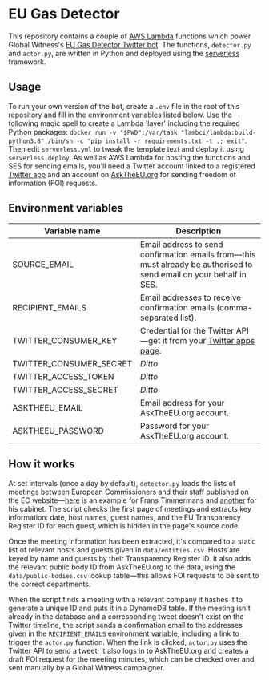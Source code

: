 # EU Gas Detector

This repository contains a couple of [AWS Lambda](https://aws.amazon.com/lambda/) functions which power Global Witness's [EU Gas Detector Twitter bot](https://twitter.com/eugasdetector). The functions, `detector.py` and `actor.py`, are written in Python and deployed using the [serverless](https://www.serverless.com/) framework.

## Usage

To run your own version of the bot, create a `.env` file in the root of this repository and fill in the environment variables listed below. Use the following magic spell to create a Lambda 'layer' including the required Python packages: `docker run -v "$PWD":/var/task "lambci/lambda:build-python3.8" /bin/sh -c "pip install -r requirements.txt -t .; exit"`. Then edit `serverless.yml` to tweak the template text and deploy it using `serverless deploy`. As well as AWS Lambda for hosting the functions and SES for sending emails, you'll need a Twitter account linked to a registered [Twitter app](https://developer.twitter.com/en) and an account on [AskTheEU.org](https://www.asktheeu.org/) for sending freedom of information (FOI) requests.

## Environment variables

| Variable name           | Description |
|-------------------------|-------------|
| SOURCE_EMAIL            | Email address to send confirmation emails from—this must already be authorised to send email on your behalf in SES. |
| RECIPIENT_EMAILS        | Email addresses to receive confirmation emails (comma-separated list). |
| TWITTER_CONSUMER_KEY    | Credential for the Twitter API—get it from your [Twitter apps page](https://developer.twitter.com/en/portal/projects-and-apps). |
| TWITTER_CONSUMER_SECRET | *Ditto* |
| TWITTER_ACCESS_TOKEN    | *Ditto* |
| TWITTER_ACCESS_SECRET   | *Ditto* |
| ASKTHEEU_EMAIL          | Email address for your AskTheEU.org account. |
| ASKTHEEU_PASSWORD       | Password for your AskTheEU.org account. |

## How it works

At set intervals (once a day by default), `detector.py` loads the lists of meetings between European Commissioners and their staff published on the EC website—[here](http://ec.europa.eu/transparencyinitiative/meetings/meeting.do?host=f1afd532-0d40-4dcd-8e45-667b57075377) is an example for Frans Timmermans and [another](http://ec.europa.eu/transparencyinitiative/meetings/meeting.do?host=ec1ecb7e-2615-44eb-895b-6b08637c2a0d) for his cabinet. The script checks the first page of meetings and extracts key information: date, host names, guest names, and the EU Transparency Register ID for each guest, which is hidden in the page's source code.

Once the meeting information has been extracted, it's compared to a static list of relevant hosts and guests given in `data/entities.csv`. Hosts are keyed by name and guests by their Transparency Register ID. It also adds the relevant public body ID from AskTheEU.org to the data, using the `data/public-bodies.csv` lookup table—this allows FOI requests to be sent to the correct departments.

When the script finds a meeting with a relevant company it hashes it to generate a unique ID and puts it in a DynamoDB table. If the meeting isn't already in the database and a corresponding tweet doesn't exist on the Twitter timeline, the script sends a confirmation email to the addresses given in the `RECIPIENT_EMAILS` environment variable, including a link to trigger the `actor.py` function. When the link is clicked, `actor.py` uses the Twitter API to send a tweet; it also logs in to AskTheEU.org and creates a draft FOI request for the meeting minutes, which can be checked over and sent manually by a Global Witness campaigner.
